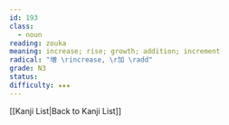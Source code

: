 ```yaml
---
id: 193
class:
  - noun
reading: zouka
meaning: increase; rise; growth; addition; increment
radical: "増 \rincrease, \r加 \radd"
grade: N3
status:
difficulty: ★★★
---
```

[[Kanji List|Back to Kanji List]]